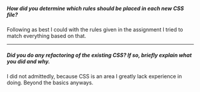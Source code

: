 ##### How did you determine which rules should be placed in each new CSS file?

Following as best I could with the rules given in the assignment I tried to match everything based on that. 

---

##### Did you do any refactoring of the existing CSS? If so, briefly explain what you did and why.

I did not admittedly, because CSS is an area I greatly lack experience in doing. Beyond the basics anyways.
